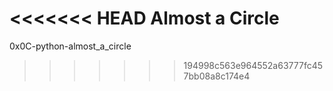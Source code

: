 <<<<<<< HEAD
Almost a Circle
=======
0x0C-python-almost_a_circle
>>>>>>> 194998c563e964552a63777fc457bb08a8c174e4
